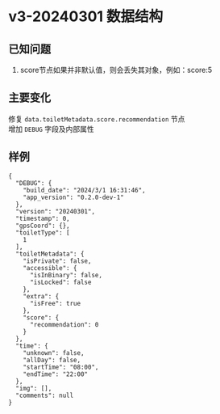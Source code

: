 # v3-20240301 数据结构

## 已知问题

1. score节点如果并非默认值，则会丢失其对象，例如：score:5

## 主要变化

修复 ``data.toiletMetadata.score.recommendation`` 节点  
增加 ``DEBUG`` 字段及内部属性

## 样例

```json5
{
  "DEBUG": {
    "build_date": "2024/3/1 16:31:46",
    "app_version": "0.2.0-dev-1"
  },
  "version": "20240301",
  "timestamp": 0,
  "gpsCoord": {},
  "toiletType": [
    1
  ],
  "toiletMetadata": {
    "isPrivate": false,
    "accessible": {
      "isInBinary": false,
      "isLocked": false
    },
    "extra": {
      "isFree": true
    },
    "score": {
      "recommendation": 0
    }
  },
  "time": {
    "unknown": false,
    "allDay": false,
    "startTime": "08:00",
    "endTime": "22:00"
  },
  "img": [],
  "comments": null
}
```